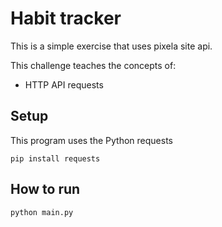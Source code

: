 # Habit tracker

This is a simple exercise that uses pixela site api.


This challenge teaches the concepts of:

 - HTTP API requests

## Setup

This program uses the Python requests

```
pip install requests
```

## How to run

```
python main.py
```